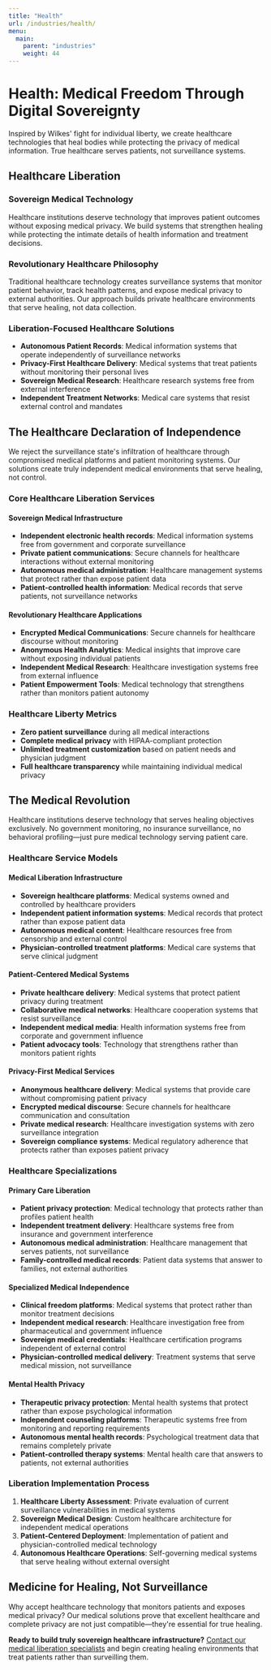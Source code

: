 ```yaml
---
title: "Health"
url: /industries/health/
menu:
  main:
    parent: "industries"
    weight: 44
---
```


# Health: Medical Freedom Through Digital Sovereignty

Inspired by Wilkes' fight for individual liberty, we create healthcare technologies that heal bodies while protecting the privacy of medical information. True healthcare serves patients, not surveillance systems.

## Healthcare Liberation

### Sovereign Medical Technology
Healthcare institutions deserve technology that improves patient outcomes without exposing medical privacy. We build systems that strengthen healing while protecting the intimate details of health information and treatment decisions.

### Revolutionary Healthcare Philosophy
Traditional healthcare technology creates surveillance systems that monitor patient behavior, track health patterns, and expose medical privacy to external authorities. Our approach builds private healthcare environments that serve healing, not data collection.

### Liberation-Focused Healthcare Solutions
- **Autonomous Patient Records**: Medical information systems that operate independently of surveillance networks
- **Privacy-First Healthcare Delivery**: Medical systems that treat patients without monitoring their personal lives
- **Sovereign Medical Research**: Healthcare research systems free from external interference
- **Independent Treatment Networks**: Medical care systems that resist external control and mandates

## The Healthcare Declaration of Independence

We reject the surveillance state's infiltration of healthcare through compromised medical platforms and patient monitoring systems. Our solutions create truly independent medical environments that serve healing, not control.

### Core Healthcare Liberation Services

#### Sovereign Medical Infrastructure
- **Independent electronic health records**: Medical information systems free from government and corporate surveillance
- **Private patient communications**: Secure channels for healthcare interactions without external monitoring
- **Autonomous medical administration**: Healthcare management systems that protect rather than expose patient data
- **Patient-controlled health information**: Medical records that serve patients, not surveillance networks

#### Revolutionary Healthcare Applications
- **Encrypted Medical Communications**: Secure channels for healthcare discourse without monitoring
- **Anonymous Health Analytics**: Medical insights that improve care without exposing individual patients
- **Independent Medical Research**: Healthcare investigation systems free from external influence
- **Patient Empowerment Tools**: Medical technology that strengthens rather than monitors patient autonomy

### Healthcare Liberty Metrics
- **Zero patient surveillance** during all medical interactions
- **Complete medical privacy** with HIPAA-compliant protection
- **Unlimited treatment customization** based on patient needs and physician judgment
- **Full healthcare transparency** while maintaining individual medical privacy

## The Medical Revolution

Healthcare institutions deserve technology that serves healing objectives exclusively. No government monitoring, no insurance surveillance, no behavioral profiling—just pure medical technology serving patient care.

### Healthcare Service Models

#### Medical Liberation Infrastructure
- **Sovereign healthcare platforms**: Medical systems owned and controlled by healthcare providers
- **Independent patient information systems**: Medical records that protect rather than expose patient data
- **Autonomous medical content**: Healthcare resources free from censorship and external control
- **Physician-controlled treatment platforms**: Medical care systems that serve clinical judgment

#### Patient-Centered Medical Systems
- **Private healthcare delivery**: Medical systems that protect patient privacy during treatment
- **Collaborative medical networks**: Healthcare cooperation systems that resist surveillance
- **Independent medical media**: Health information systems free from corporate and government influence
- **Patient advocacy tools**: Technology that strengthens rather than monitors patient rights

#### Privacy-First Medical Services
- **Anonymous healthcare delivery**: Medical systems that provide care without compromising patient privacy
- **Encrypted medical discourse**: Secure channels for healthcare communication and consultation
- **Private medical research**: Healthcare investigation systems with zero surveillance integration
- **Sovereign compliance systems**: Medical regulatory adherence that protects rather than exposes patient privacy

### Healthcare Specializations

#### Primary Care Liberation
- **Patient privacy protection**: Medical technology that protects rather than profiles patient health
- **Independent treatment delivery**: Healthcare systems free from insurance and government interference
- **Autonomous medical administration**: Healthcare management that serves patients, not surveillance
- **Family-controlled medical records**: Patient data systems that answer to families, not external authorities

#### Specialized Medical Independence
- **Clinical freedom platforms**: Medical systems that protect rather than monitor treatment decisions
- **Independent medical research**: Healthcare investigation free from pharmaceutical and government influence
- **Sovereign medical credentials**: Healthcare certification programs independent of external control
- **Physician-controlled medical delivery**: Treatment systems that serve medical mission, not surveillance

#### Mental Health Privacy
- **Therapeutic privacy protection**: Mental health systems that protect rather than expose psychological information
- **Independent counseling platforms**: Therapeutic systems free from monitoring and reporting requirements
- **Autonomous mental health records**: Psychological treatment data that remains completely private
- **Patient-controlled therapy systems**: Mental health care that answers to patients, not external authorities

### Liberation Implementation Process
1. **Healthcare Liberty Assessment**: Private evaluation of current surveillance vulnerabilities in medical systems
2. **Sovereign Medical Design**: Custom healthcare architecture for independent medical operations
3. **Patient-Centered Deployment**: Implementation of patient and physician-controlled medical technology
4. **Autonomous Healthcare Operations**: Self-governing medical systems that serve healing without external oversight

## Medicine for Healing, Not Surveillance

Why accept healthcare technology that monitors patients and exposes medical privacy? Our medical solutions prove that excellent healthcare and complete privacy are not just compatible—they're essential for true healing.

**Ready to build truly sovereign healthcare infrastructure?** [Contact our medical liberation specialists](/) and begin creating healing environments that treat patients rather than surveilling them.
